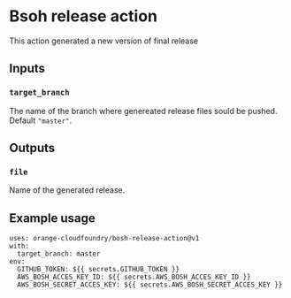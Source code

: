 # Bsoh release action

This action generated a new version of final release

## Inputs

### `target_branch`

The name of the branch where genereated release files sould be pushed. Default `"master"`.

## Outputs

### `file`

Name of the generated release.

## Example usage

```
uses: orange-cloudfoundry/bosh-release-action@v1
with:
  target_branch: master
env:
  GITHUB_TOKEN: ${{ secrets.GITHUB_TOKEN }}
  AWS_BOSH_ACCES_KEY_ID: ${{ secrets.AWS_BOSH_ACCES_KEY_ID }}
  AWS_BOSH_SECRET_ACCES_KEY: ${{ secrets.AWS_BOSH_SECRET_ACCES_KEY }}
```
